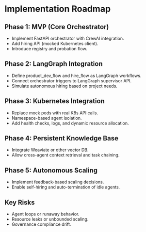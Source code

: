 # Implementation Roadmap

## Phase 1: MVP (Core Orchestrator)
- Implement FastAPI orchestrator with CrewAI integration.
- Add hiring API (mocked Kubernetes client).
- Introduce registry and probation flow.

## Phase 2: LangGraph Integration
- Define product_dev_flow and hire_flow as LangGraph workflows.
- Connect orchestrator triggers to LangGraph supervisor API.
- Simulate autonomous hiring based on project needs.

## Phase 3: Kubernetes Integration
- Replace mock pods with real K8s API calls.
- Namespace-based agent isolation.
- Add health checks, logs, and dynamic resource allocation.

## Phase 4: Persistent Knowledge Base
- Integrate Weaviate or other vector DB.
- Allow cross-agent context retrieval and task chaining.

## Phase 5: Autonomous Scaling
- Implement feedback-based scaling decisions.
- Enable self-hiring and auto-termination of idle agents.

## Key Risks
- Agent loops or runaway behavior.
- Resource leaks or unbounded scaling.
- Governance compliance drift.
